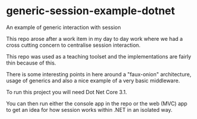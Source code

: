 # generic-session-example-dotnet
An example of generic interaction with session 

This repo arose after a work item in my day to day work where we had a cross cutting concern to centralise session interaction. 

This repo was used as a teaching toolset and the implementations are fairly thin because of this. 

There is some interesting points in here around a "faux-onion" architecture, usage of generics and also a nice example of a very basic middleware. 

To run this project you will need Dot Net Core 3.1. 

You can then run either the console app in the repo or the web (MVC) app to get an idea for how session works within .NET in an isolated way. 
